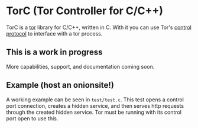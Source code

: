 # TorC (Tor Controller for C/C++)
TorC is a [tor](https://torproject.org/) library for C/C++, written in C. With it you can use Tor's [control protocol](https://gitweb.torproject.org/torspec.git/tree/control-spec.txt) to interface with a tor process.

## This is a work in progress
More capabilities, support, and documentation coming soon.

## Example (host an onionsite!)
A working example can be seen in `test/test.c`. This test opens a control port connection, creates a hidden service, and then serves http requests through the created hidden service. Tor must be running with its control port open to use this.